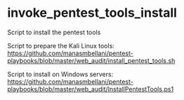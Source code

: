 # invoke_pentest_tools_install

Script to install the pentest tools

Script to prepare the Kali Linux tools: https://github.com/manasmbellani/pentest-playbooks/blob/master/web_audit/install_pentest_tools.sh

Script to install on Windows servers: https://github.com/manasmbellani/pentest-playbooks/blob/master/web_audit/InstallPentestTools.ps1
